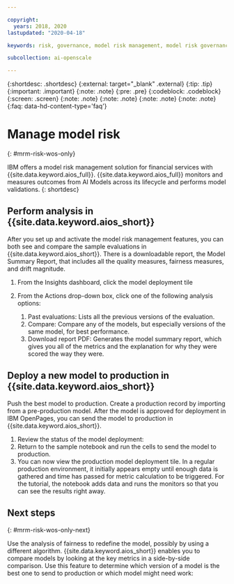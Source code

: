 ```yaml
---

copyright:
  years: 2018, 2020
lastupdated: "2020-04-18"

keywords: risk, governance, model risk management, model risk governance

subcollection: ai-openscale

---
```


{:shortdesc: .shortdesc}
{:external: target="_blank" .external}
{:tip: .tip}
{:important: .important}
{:note: .note}
{:pre: .pre}
{:codeblock: .codeblock}
{:screen: .screen}
{:note: .note}
{:note: .note}
{:note: .note}
{:note: .note}
{:faq: data-hd-content-type='faq'}

# Manage model risk
{: #mrm-risk-wos-only}

IBM offers a model risk management solution for financial services with {{site.data.keyword.aios_full}}. {{site.data.keyword.aios_full}} monitors and measures outcomes from AI Models across its lifecycle and performs model validations.
{: shortdesc}

## Perform analysis in {{site.data.keyword.aios_short}}

After you set up and activate the model risk management features, you can both see and compare the sample evaluations in {{site.data.keyword.aios_short}}. There is a downloadable report, the Model Summary Report, that includes all the quality measures, fairness measures, and drift magnitude.

1. From the Insights dashboard, click the model deployment tile
2. From the Actions drop-down box, click one of the following analysis options:
   
   1. Past evaluations: Lists all the previous versions of the evaluation. 
   2. Compare: Compare any of the models, but especially versions of the same model, for best performance.
   3. Download report PDF: Generates the model summary report, which gives you all of the metrics and the explanation for why they were scored the way they were. 

## Deploy a new model to production in {{site.data.keyword.aios_short}}

Push the best model to production. Create a production record by importing from a pre-production model. After the model is approved for deployment in IBM OpenPages, you can send the model to production in {{site.data.keyword.aios_short}}. 

1. Review the status of the model deployment:
2. Return to the sample notebook and run the cells to send the model to production.
3. You can now view the production model deployment tile. In a regular production environment, it initially appears empty until enough data is gathered and time has passed for metric calculation to be triggered. For the tutorial, the notebook adds data and runs the monitors so that you can see the results right away.

## Next steps
{: #mrm-risk-wos-only-next}

Use the analysis of fairness to redefine the model, possibly by using a different algorithm. 
{{site.data.keyword.aios_short}} enables you to compare models by looking at the key metrics in a side-by-side comparison. Use this feature to determine which version of a model is the best one to send to production or which model might need work:

